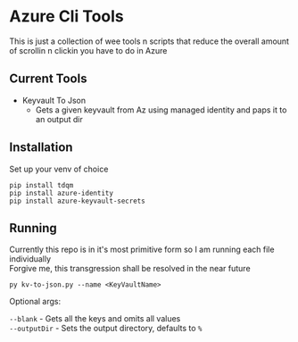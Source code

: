 # Azure Cli Tools

This is just a collection of wee tools n scripts that reduce the overall amount of scrollin n clickin you have to do in Azure

## Current Tools

- Keyvault To Json 
  - Gets a given keyvault from Az using managed identity and paps it to an output dir

## Installation

Set up your venv of choice 

`pip install tdqm`   
`pip install azure-identity`  
`pip install azure-keyvault-secrets`  

## Running

Currently this repo is in it's most primitive form so I am running each file individually  
Forgive me, this transgression shall be resolved in the near future

`py kv-to-json.py --name <KeyVaultName>`

Optional args:

`--blank` - Gets all the keys and omits all values  
`--outputDir` - Sets the output directory, defaults to `%`
